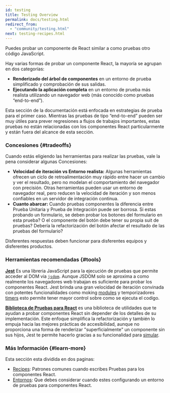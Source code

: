 ```yaml
---
id: testing
title: Testing Overview
permalink: docs/testing.html
redirect_from:
  - "community/testing.html"
next: testing-recipes.html
---
```


Puedes probar un componente de React similar a como pruebas otro código JavaScript.


Hay varias formas de probar un componente React, la mayoría se agrupan en dos categorías:

* **Renderizado del árbol de componentes** en un entorno de prueba simplificado y comprobación de sus salidas.
* **Ejecutando la aplicación completa** en un entorno de prueba más realista utilizando un navegador web (más conocido como pruebas “end-to-end”).

Esta sección de la documentación está enfocada en estrategias de prueba para el primer caso. Mientras las pruebas de tipo “end-to-end” pueden ser muy útiles para prever regresiones a flujos de trabajos importantes, estas pruebas no están relacionadas con los componentes React particularmente y están fuera del alcance de esta sección.

### Concesiones {#tradeoffs}


Cuando estás eligiendo las herramientas para realizar las pruebas, vale la pena considerar algunas Concesiones:

* **Velocidad de iteración vs Entorno realista:** Algunas herramientas ofrecen un ciclo de retroalimentación muy rápido entre hacer un cambio y ver el resultado, pero no modelan el comportamiento del navegador con precisión. Otras herramientas pueden usar un entorno de navegador real, pero reducen la velocidad de iteración y son menos confiables en un servidor de integración continua.
* **Cuanto abarcar:** Cuando pruebas componentes la diferencia entre Prueba Unitaria y Prueba de Integración puede ser borrosa. Si estas probando un formulario, se deben probar los botones del formulario en esta prueba? O el componente del botón debe tener su propia suit de pruebas? Debería la refactorización del botón afectar el resultado de las pruebas del formulario?

Disferentes respuestas deben funcionar para disferentes equipos y disferentes productos.

### Herramientas recomendadas {#tools}

**[Jest](https://facebook.github.io/jest/)** Es una libreria JavaScript para la ejecución de pruebas que permite acceder al DOM via [`jsdom`](#mocking-a-rendering-surface). Aunque JSDOM solo se aproxima a como realmente los  navegadores web trabajan es suficiente para probar los componentes React. Jest brinda una gran velocidad de iteración convinada con potentes funcionalidades como moking [modules](#mocking-modules) y temporizadores [timers](#mocking-timers) esto permite tener mayor control sobre como se ejecuta el codigo.

**[Biblioteca de Pruebas para React](https://testing-library.com/react)** es una biblioteca de utilidades que te ayudan a probar componentes React sin depender de los detalles de su implementación. Este enfoque simplifica la refactorización y también lo empuja hacia las mejores prácticas de accesibilidad, aunque no proporciona una forma de renderizar "superficialmente" un componente sin sus hijos, Jest te permite hacerlo  gracias a su funcionalidad para [simular](/docs/testing-recipes.html#mocking-modules).

### Más Información {#learn-more}

Esta sección esta dividida en dos paginas:

- [Recipes](/docs/testing-recipes.html): Patrones comunes cuando escribes Pruebas para los componentes React.
- [Entornos](/docs/testing-environments.html): Que debes considerar cuando estes configurando un entorno de pruebas para componentes React.
